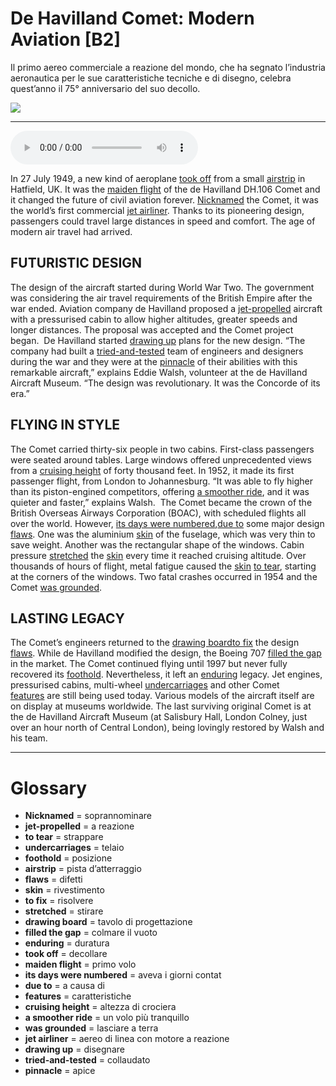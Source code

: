 # De Havilland Comet: Modern Aviation   [B2]

Il primo aereo commerciale a reazione del mondo, che ha segnato l’industria aeronautica per le sue caratteristiche tecniche e di disegno, celebra quest’anno il 75° anniversario del suo decollo.

![](De%20Havilland%20Comet%20Modern%20Aviation.jpg)

--------------

<div>
<audio controls autoplay>
    <source src="https:/raw.githubusercontent.com/dartie/speakup/main/2024-08/De%20Havilland%20Comet%20Modern%20Aviation.mp3" type="audio/mpeg">
</audio>
</div>


In 27 July 1949, a new kind of aeroplane [took off](## "decollare") from a small [airstrip](## "pista d’atterraggio") in Hatfield, UK. It was the [maiden flight](## "primo volo") of the de Havilland DH.106 Comet and it changed the future of civil aviation forever. [Nicknamed](## "soprannominare") the Comet, it was the world’s first commercial [jet airliner](## "aereo di linea con motore a reazione"). Thanks to its pioneering design, passengers could travel large distances in speed and comfort. The age of modern air travel had arrived.

## FUTURISTIC DESIGN
The design of the aircraft started during World War Two. The government was considering the air travel requirements of the British Empire after the war ended. Aviation company de Havilland proposed a [jet-propelled](## "a reazione") aircraft with a pressurised cabin to allow higher altitudes, greater speeds and longer distances. The proposal was accepted and the Comet project began. 
De Havilland started [drawing up](## "disegnare") plans for the new design. “The company had built a [tried-and-tested](## "collaudato") team of engineers and designers during the war and they were at the [pinnacle](## "apice") of their abilities with this remarkable aircraft,” explains Eddie Walsh, volunteer at the de Havilland Aircraft Museum. “The design was revolutionary. It was the Concorde of its era.” 

## FLYING IN STYLE
The Comet carried thirty-six people in two cabins. First-class passengers were seated around tables. Large windows offered unprecedented views from a [cruising height](## "altezza di crociera") of forty thousand feet. In 1952, it made its first passenger flight, from London to Johannesburg. “It was able to fly higher than its piston-engined competitors, offering [a smoother ride](## "un volo più tranquillo"), and it was quieter and faster,” explains Walsh. 
The Comet became the crown of the British Overseas Airways Corporation (BOAC), with scheduled flights all over the world. However, [its days were numbered](## "aveva i giorni contat"),[due to](## "a causa di") some major design [flaws](## "difetti"). One was the aluminium [skin](## "rivestimento") of the fuselage, which was very thin to save weight. Another was the rectangular shape of the windows. Cabin pressure [stretched](## "stirare") the [skin](## "rivestimento") every time it reached cruising altitude. Over thousands of hours of flight, metal fatigue caused the [skin](## "rivestimento") [to tear](## "strappare"), starting at the corners of the windows. Two fatal crashes occurred in 1954 and the Comet [was grounded](## "lasciare a terra").

## LASTING LEGACY
The Comet’s engineers returned to the [drawing board](## "tavolo di progettazione")[to fix](## "risolvere") the design [flaws](## "difetti"). While de Havilland modified the design, the Boeing 707 [filled the gap](## "colmare il vuoto") in the market. The Comet continued flying until 1997 but never fully recovered its [foothold](## "posizione"). Nevertheless, it left an [enduring](## "duratura") legacy. Jet engines, pressurised cabins, multi-wheel [undercarriages](## "telaio") and other Comet [features](## "caratteristiche") are still being used today. Various models of the aircraft itself are on display at museums worldwide. The last surviving original Comet is at the de Havilland Aircraft Museum (at Salisbury Hall, London Colney, just over an hour north of Central London), being lovingly restored by Walsh and his team.  

--------------

<div style = "display:block; clear:both; page-break-after:always;"></div>

# Glossary
* **Nicknamed** = soprannominare
* **jet-propelled** = a reazione
* **to tear** = strappare
* **undercarriages** = telaio
* **foothold** = posizione
* **airstrip** = pista d’atterraggio
* **flaws** = difetti
* **skin** = rivestimento
* **to fix** = risolvere
* **stretched** = stirare
* **drawing board** = tavolo di progettazione
* **filled the gap** = colmare il vuoto
* **enduring** = duratura
* **took off** = decollare
* **maiden flight** = primo volo
* **its days were numbered** = aveva i giorni contat
* **due to** = a causa di
* **features** = caratteristiche
* **cruising height** = altezza di crociera
* **a smoother ride** = un volo più tranquillo
* **was grounded** = lasciare a terra
* **jet airliner** = aereo di linea con motore a reazione
* **drawing up** = disegnare
* **tried-and-tested** = collaudato
* **pinnacle** = apice
